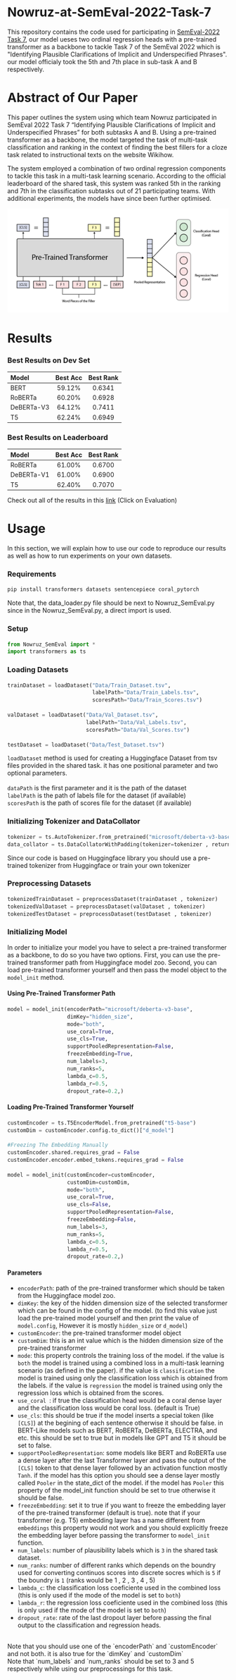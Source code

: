 # Nowruz-at-SemEval-2022-Task-7
This repository contains the code used for participating in [SemEval-2022 Task 7](https://competitions.codalab.org/competitions/35210), our model ueses two ordinal regression heads with a pre-trained transformer as a backbone to tackle Task 7 of the SemEval 2022 which is "Identifying Plausible Clarifications of Implicit and Underspecified Phrases". our model officialy took the 5th and 7th place in sub-task A and B respectively.

# Abstract of Our Paper
This paper outlines the system using which team Nowruz participated in SemEval 2022 Task 7 “Identifying Plausible Clarifications of Implicit and Underspecified Phrases” for both subtasks A and B. Using a pre-trained transformer as a backbone, the model targeted the task of multi-task classification and ranking in the context of finding the best fillers for a cloze task related to instructional texts on the website Wikihow. 

The system employed a combination of two ordinal regression components to tackle this task in a multi-task learning scenario. According to the official leaderboard of the shared task, this system was ranked 5th in the ranking and 7th in the classification subtasks out of 21 participating teams. With additional experiments, the models have since been further optimised.

![](https://raw.githubusercontent.com/mohammadmahdinoori/Nowruz-at-SemEval-2022-Task-7/main/Figures/Figure.png)

# Results

### Best Results on Dev Set
| Model  | Best Acc  | Best Rank |
| :------------ |:-----:| :-----:|
| BERT       | 59.12% | 0.6341 |
| RoBERTa    | 60.20% | 0.6928 |
| DeBERTa-V3 | 64.12% | 0.7411 |
| T5         | 62.24% | 0.6949 |

### Best Results on Leaderboard
| Model  | Best Acc  | Best Rank |
| :------------ |:-----:| :-----:|
| RoBERTa    | 61.00% | 0.6700 |
| DeBERTa-V1 | 61.00% | 0.6900 |
| T5         | 62.40% | 0.7070 |

Check out all of the results in this [link](https://competitions.codalab.org/competitions/35210#results) (Click on Evaluation)

# Usage
In this section, we will explain how to use our code to reproduce our results as well as how to run experiments on your own datasets.

### Requirements

```bash
pip install transformers datasets sentencepiece coral_pytorch
```

Note that, the data_loader.py file should be next to Nowruz_SemEval.py since in the Nowruz_SemEval.py, a direct import is used.

### Setup
```python
from Nowruz_SemEval import *
import transformers as ts
```

### Loading Datasets
```python
trainDataset = loadDataset("Data/Train_Dataset.tsv",
                           labelPath="Data/Train_Labels.tsv", 
                           scoresPath="Data/Train_Scores.tsv")

valDataset = loadDataset("Data/Val_Dataset.tsv",
                         labelPath="Data/Val_Labels.tsv", 
                         scoresPath="Data/Val_Scores.tsv")

testDataset = loadDataset("Data/Test_Dataset.tsv")
```
`loadDataset` method is used for creating a Huggingface Dataset from tsv files provided in the shared task. it has one positional parameter and two optional parameters. <br/><br/>
`dataPath` is the first parameter and it is the path of the dataset <br/>
`labelPath` is the path of labels file for the dataset (if available) <br/>
`scoresPath` is the path of scores file for the dataset (if available) <br/>

### Initializing Tokenizer and DataCollator
```python
tokenizer = ts.AutoTokenizer.from_pretrained("microsoft/deberta-v3-base")
data_collator = ts.DataCollatorWithPadding(tokenizer=tokenizer , return_tensors="pt")
```
Since our code is based on Huggingface library you should use a pre-trained tokenizer from Huggingface or train your own tokenizer

### Preprocessing Datasets
```python
tokenizedTrainDataset = preprocessDataset(trainDataset , tokenizer)
tokenizedValDataset = preprocessDataset(valDataset , tokenizer)
tokenizedTestDataset = preprocessDataset(testDataset , tokenizer)
```
### Initializing Model
In order to initialize your model you have to select a pre-trained transformer as a backbone, to do so you have two options. First, you can use the pre-trained transformer path from Huggingface model zoo. Second, you can load pre-trained transformer yourself and then pass the model object to the `model_init` method.

#### Using Pre-Trained Transformer Path
```python
model = model_init(encoderPath="microsoft/deberta-v3-base",
                   dimKey="hidden_size",
                   mode="both",
                   use_coral=True, 
                   use_cls=True, 
                   supportPooledRepresentation=False,
                   freezeEmbedding=True, 
                   num_labels=3, 
                   num_ranks=5, 
                   lambda_c=0.5, 
                   lambda_r=0.5, 
                   dropout_rate=0.2,)
```

#### Loading Pre-Trained Transformer Yourself
```python
customEncoder = ts.T5EncoderModel.from_pretrained("t5-base")
customDim = customEncoder.config.to_dict()["d_model"]

#Freezing The Embedding Manually
customEncoder.shared.requires_grad = False
customEncoder.encoder.embed_tokens.requires_grad = False

model = model_init(customEncoder=customEncoder,
                   customDim=customDim,
                   mode="both", 
                   use_coral=True, 
                   use_cls=False, 
                   supportPooledRepresentation=False,
                   freezeEmbedding=False,
                   num_labels=3, 
                   num_ranks=5, 
                   lambda_c=0.5, 
                   lambda_r=0.5, 
                   dropout_rate=0.2,)
```

#### Parameters
- `encoderPath`: path of the pre-trained transformer which should be taken from the Huggingface model zoo.
- `dimKey`: the key of the hidden dimension size of the selected transformer which can be found in the config of the model. (to find this value just load the pre-trained model yourself and then print the value of `model.config`, However it is mostly `hidden_size` or `d_model`)
- `customEncoder`: the pre-trained transformer model object
- `customDim`: this is an int value which is the hidden dimension size of the pre-trained transformer
- `mode`: this property controls the training loss of the model. if the value is `both` the model is trained using a combined loss in a multi-task learning scenario (as defined in the paper). if the value is `classification` the model is trained using only the classification loss which is obtained from the labels. if the value is `regression` the model is trained using only the regression loss which is obtained from the scores.
- `use_coral `: if true the classification head would be a coral dense layer and the classification loss would be coral loss. (default is True)
- `use_cls`: this should be true if the model inserts a special token (like `[CLS]`) at the begining of each sentence otherwise it should be false. in BERT-Like models such as BERT, RoBERTa, DeBERTa, ELECTRA, and etc. this should be set to true but in models like GPT and T5 it should be set to false.
- `supportPooledRepresentation`: some models like BERT and RoBERTa use a dense layer after the last Transformer layer and pass the output of the `[CLS]` token to that dense layer followed by an activation function mostly `Tanh`. if the model has this option you should see a dense layer mostly called `Pooler` in the state_dict of the model. if the model has `Pooler` this property of the model_init function should be set to true otherwise it should be false.
- `freezeEmbedding`: set it to true if you want to freeze the embedding layer of the pre-trained transformer (default is true). note that if your transformer (e.g. T5) embedding layer has a name different from `embeddings` this property would not work and you should explicitly freeze the embedding layer before passing the transformer to `model_init` function.
- `num_labels`: number of plausibility labels which is `3` in the shared task dataset.
- `num_ranks`: number of different ranks which depends on the boundry used for converting continuos scores into discrete socres which is `5` if the boundry is `1` (ranks would be 1 , 2 , 3 , 4 , 5)
- `lambda_c`: the classification loss coeficiente used in the combined loss (this is only used if the mode of the model is set to `both`)
- `lambda_r`: the regression loss coeficiente used in the combined loss (this is only used if the mode of the model is set to `both`)
- `dropout_rate`: rate of the last dropout layer before passing the final output to the classification and regression heads.
<br/>
Note that you should use one of the `encoderPath` and `customEncoder` and not both. it is also true for the `dimKey` and `customDim`
<br/>
Note that `num_labels` and `num_ranks` should be set to 3 and 5 respectively while using our preprocessings for this task.
